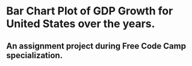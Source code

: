 # Bar Chart Plot of GDP Growth for United States over the years.

## An assignment project during Free Code Camp specialization.